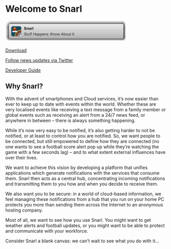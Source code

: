 

# Welcome to Snarl

![Hello, World](https://github.com/fullphat/snarl/raw/master/docs/img/stuff%20happens.png)

[Download](https://sourceforge.net/projects/snarlwin/files/Snarl/R5/Release/)  

[Follow news updates via Twitter](https://twitter.com/tweetSnarl)  

[Developer Guide](http://fullphat.github.io/snarl/)

## Why Snarl?

With the advent of smartphones and Cloud services, it’s now easier than ever to keep up to date with events within the world.  Whether these are very localised events like receiving a text message from a family member or global events such as receiving an alert from a 24/7 news feed, or anywhere in between – there is always something happening.

While it’s now very easy to be notified, it’s also getting harder to not be notified, or at least to control how you are notified.  So, we want people to be connected, but still empowered to define how they are connected (no one wants to see a football score alert pop up while they’re watching the game with a few seconds lag) – and to what extent external influences have over their lives.

We want to achieve this vision by developing a platform that unifies applications which generate notifications with the services that consume them.  Snarl then acts as a central hub, concentrating incoming notifications and transmitting them to you how and when you decide to receive them.

We also want you to be secure: in a world of cloud-based information, we feel managing these notifications from a hub that you run on your home PC protects you more than sending them across the Internet to an anonymous hosting company.

Most of all, we want to see how you use Snarl.  You might want to get weather alerts and football updates, or you might want to be able to protect and communicate with your workforce.

Consider Snarl a blank canvas: we can’t wait to see what you do with it…
